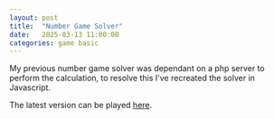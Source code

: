 ```yaml
---
layout: post
title:  "Number Game Solver"
date:   2025-03-13 11:00:00
categories: game basic
---
```


My previous number game solver was dependant on a php server to perform the calculation, to resolve this I've recreated the solver in Javascript.

The latest version can be played [here][play-link].


[play-link]: https://payamben.github.io/countdown-number-game-solver/
